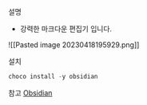 설명
- 강력한 마크다운 편집기 입니다.

![[Pasted image 20230418195929.png]]

설치
```powershell
choco install -y obsidian
```


참고
[Obsidian](https://obsidian.md/)
